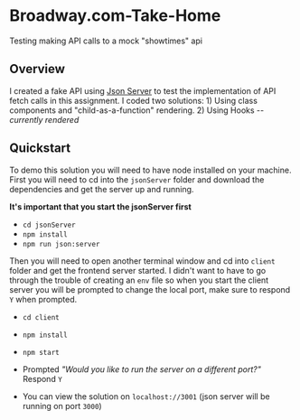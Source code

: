 # Broadway.com-Take-Home
Testing making API calls to a mock "showtimes" api

## Overview

I created a fake API using [Json Server](https://github.com/typicode/json-server) to test the implementation of API fetch calls in this assignment. I coded two solutions: 1) Using class components and "child-as-a-function" rendering. 2) Using Hooks -- *currently rendered*

## Quickstart

To demo this solution you will need to have node installed on your machine. First you will need to cd into the `jsonServer` folder and download the dependencies and get the server up and running. 

**It's important that you start the jsonServer first**

- `cd jsonServer`
- `npm install`
- `npm run json:server`

Then you will need to open another terminal window and cd into `client` folder and get the frontend server started. I didn't want to have to go through the trouble of creating an `env` file so when you start the client server you will be prompted to change the local port, make sure to respond `Y` when prompted.

- `cd client`
- `npm install`
- `npm start`
- Prompted *"Would you like to run the server on a different port?"* Respond `Y`

- You can view the solution on `localhost://3001` (json server will be running on port `3000`)
